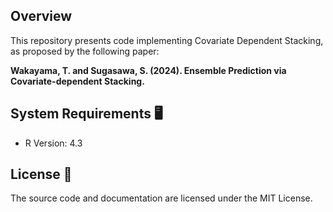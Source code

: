 ## Overview 

This repository presents code implementing Covariate Dependent Stacking, as proposed by the following paper:

**Wakayama, T. and Sugasawa, S. (2024). Ensemble Prediction via Covariate-dependent Stacking.**

## System Requirements 🖥

- R Version: 4.3

## License 📄

The source code and documentation are licensed under the MIT License.

